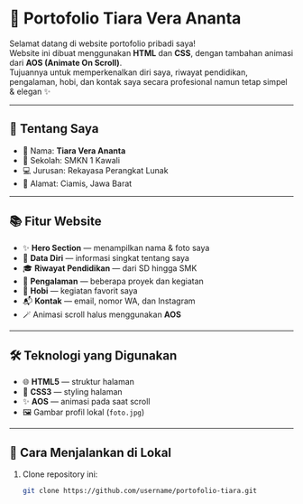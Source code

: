 # 🌸 Portofolio Tiara Vera Ananta

Selamat datang di website portofolio pribadi saya!  
Website ini dibuat menggunakan **HTML** dan **CSS**, dengan tambahan animasi dari **AOS (Animate On Scroll)**.  
Tujuannya untuk memperkenalkan diri saya, riwayat pendidikan, pengalaman, hobi, dan kontak saya secara profesional namun tetap simpel & elegan ✨

---

## 🧑 Tentang Saya
- 📛 Nama: **Tiara Vera Ananta**  
- 🏫 Sekolah: SMKN 1 Kawali  
- 💻 Jurusan: Rekayasa Perangkat Lunak  
- 📍 Alamat: Ciamis, Jawa Barat

---

## 📚 Fitur Website
- ✨ **Hero Section** — menampilkan nama & foto saya  
- 🪪 **Data Diri** — informasi singkat tentang saya  
- 🎓 **Riwayat Pendidikan** — dari SD hingga SMK  
- 🧰 **Pengalaman** — beberapa proyek dan kegiatan  
- 🧡 **Hobi** — kegiatan favorit saya  
- 📬 **Kontak** — email, nomor WA, dan Instagram  
- 🪄 Animasi scroll halus menggunakan **AOS**

---

## 🛠️ Teknologi yang Digunakan
- 🌐 **HTML5** — struktur halaman  
- 🎨 **CSS3** — styling halaman  
- ✨ **AOS** — animasi pada saat scroll
- 🖼️ Gambar profil lokal (`foto.jpg`)

---

## 🚀 Cara Menjalankan di Lokal
1. Clone repository ini:
   ```bash
   git clone https://github.com/username/portofolio-tiara.git
